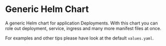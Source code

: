 # Generic Helm Chart


A generic Helm chart for application Deployments. With this chart you can role out deployment, service, ingress and many more manifest files at once.

For examples and other tips please have look at the default `values.yaml`.

